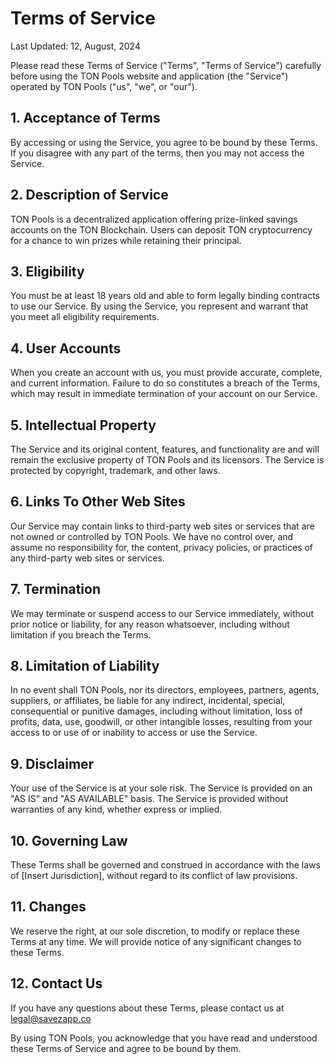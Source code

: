 # Terms of Service

Last Updated: 12, August, 2024

Please read these Terms of Service ("Terms", "Terms of Service") carefully before using the TON Pools website and application (the "Service") operated by TON Pools ("us", "we", or "our").

## 1. Acceptance of Terms

By accessing or using the Service, you agree to be bound by these Terms. If you disagree with any part of the terms, then you may not access the Service.

## 2. Description of Service

TON Pools is a decentralized application offering prize-linked savings accounts on the TON Blockchain. Users can deposit TON cryptocurrency for a chance to win prizes while retaining their principal.

## 3. Eligibility

You must be at least 18 years old and able to form legally binding contracts to use our Service. By using the Service, you represent and warrant that you meet all eligibility requirements.

## 4. User Accounts

When you create an account with us, you must provide accurate, complete, and current information. Failure to do so constitutes a breach of the Terms, which may result in immediate termination of your account on our Service.

## 5. Intellectual Property

The Service and its original content, features, and functionality are and will remain the exclusive property of TON Pools and its licensors. The Service is protected by copyright, trademark, and other laws.

## 6. Links To Other Web Sites

Our Service may contain links to third-party web sites or services that are not owned or controlled by TON Pools. We have no control over, and assume no responsibility for, the content, privacy policies, or practices of any third-party web sites or services.

## 7. Termination

We may terminate or suspend access to our Service immediately, without prior notice or liability, for any reason whatsoever, including without limitation if you breach the Terms.

## 8. Limitation of Liability

In no event shall TON Pools, nor its directors, employees, partners, agents, suppliers, or affiliates, be liable for any indirect, incidental, special, consequential or punitive damages, including without limitation, loss of profits, data, use, goodwill, or other intangible losses, resulting from your access to or use of or inability to access or use the Service.

## 9. Disclaimer

Your use of the Service is at your sole risk. The Service is provided on an "AS IS" and "AS AVAILABLE" basis. The Service is provided without warranties of any kind, whether express or implied.

## 10. Governing Law

These Terms shall be governed and construed in accordance with the laws of \[Insert Jurisdiction], without regard to its conflict of law provisions.

## 11. Changes

We reserve the right, at our sole discretion, to modify or replace these Terms at any time. We will provide notice of any significant changes to these Terms.

## 12. Contact Us

If you have any questions about these Terms, please contact us at legal@savezapp.co

By using TON Pools, you acknowledge that you have read and understood these Terms of Service and agree to be bound by them.
